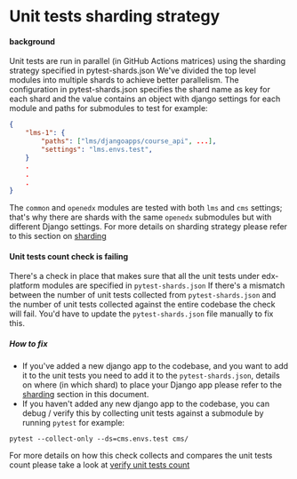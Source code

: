 # Unit tests sharding strategy

#### background
Unit tests are run in parallel (in GitHub Actions matrices) using the sharding strategy specified in pytest-shards.json
We've divided the top level modules into multiple shards to achieve better parallelism.
The configuration in pytest-shards.json specifies the shard name as key for each shard and the value contains an object
with django settings for each module and paths for submodules to test for example:
```json
{
    "lms-1": {
        "paths": ["lms/djangoapps/course_api", ...],
        "settings": "lms.envs.test",
    }
    .
    .
    .
}
```
The `common` and `openedx` modules are tested with both `lms` and `cms` settings; that's why there are shards with the same `openedx`
submodules but with different Django settings.
For more details on sharding strategy please refer to this section on [sharding](https://openedx.atlassian.net/wiki/spaces/AT/pages/3235971586/edx-platfrom+unit+tests+migration+from+Jenkins+to+Github+Actions#Motivation-for-sharding-manually)

#### Unit tests count check is failing
There's a check in place that makes sure that all the unit tests under edx-platform modules are specified in `pytest-shards.json`
If there's a mismatch between the number of unit tests collected from `pytest-shards.json` and the number of unit tests collected
against the entire codebase the check will fail.
You'd have to update the `pytest-shards.json` file manually to fix this.

##### How to fix
- If you've added a new django app to the codebase, and you want to add it to the unit tests you need to add it to the `pytest-shards.json`, details on where (in which shard) to place your Django app please refer to the [sharding](https://openedx.atlassian.net/wiki/spaces/AT/pages/3235971586/edx-platfrom+unit+tests+migration+from+Jenkins+to+Github+Actions#Where-should-I-place-my-new-Django-app) section in this document.
- If you haven't added any new django app to the codebase, you can debug / verify this by collecting unit tests against a submodule by running `pytest` for example:
```
pytest --collect-only --ds=cms.envs.test cms/
```
For more details on how this check collects and compares the unit tests count please take a look at [verify unit tests count](../.github/workflows/pytest-count.yml)
